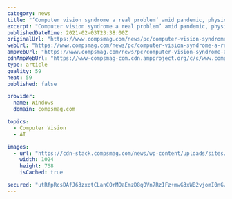 ```yaml
---
category: news
title: "‘Computer vision syndrome a real problem’ amid pandemic, physician says"
excerpt: "Computer vision syndrome a real problem’ amid pandemic, physician says. Erica Carbajal - Wednesday, Print | E-mail"
publishedDateTime: 2021-02-03T23:38:00Z
originalUrl: "https://www.compsmag.com/news/pc/computer-vision-syndrome-a-real-problem-amid-pandemic-physician-says/"
webUrl: "https://www.compsmag.com/news/pc/computer-vision-syndrome-a-real-problem-amid-pandemic-physician-says/"
ampWebUrl: "https://www.compsmag.com/news/pc/computer-vision-syndrome-a-real-problem-amid-pandemic-physician-says/amp/"
cdnAmpWebUrl: "https://www-compsmag-com.cdn.ampproject.org/c/s/www.compsmag.com/news/pc/computer-vision-syndrome-a-real-problem-amid-pandemic-physician-says/amp/"
type: article
quality: 59
heat: 59
published: false

provider:
  name: Windows
  domain: compsmag.com

topics:
  - Computer Vision
  - AI

images:
  - url: "https://cdn-stack.compsmag.com/news/wp-content/uploads/sites/27/2021/02/‘Computer-vision-syndrome-a-real-problem-amid-pandemic-physician-says-1024x768.png"
    width: 1024
    height: 768
    isCached: true

secured: "utRfpRcsDAfJ63zxotCLanCOrMOaEmzD8qOVn7RzIFz+mwG3xWB2vjomI0nG/pusE/1xowa1hiQAMkc6yLY/vnlG9HuzQUEglhpgjxSpH1Zn6wA4YW0swtXdTxEMRhic4KTfexdTz1RBIVC4bG/YDtHYagKwFNvWl34EPDeWnG87lxzitOPjpeKHL8V4rtrbkgVNzxzHWLPuwu05Spjh9frDY1fFBm+/pBzC/Xo2WGe6VXxEZMS1dTqH7njdT0n90DjRYIPgsGcUrOUOX9jvO2Ti27Al87cppVZbPshVVQSEPDOUIkZmJgvzA5UapP4gWPyayQroO9HgK/zSlAdmYRUekZFg0SM9gbIvw0/yRqA=;sSVr8/wK5XRugqMU/SbGFQ=="
---
```


